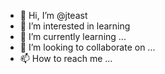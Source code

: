 - 👋 Hi, I’m @jteast
- 👀 I’m interested in learning
- 🌱 I’m currently learning ...
- 💞️ I’m looking to collaborate on ...
- 📫 How to reach me ...

<!---
jteast/jteast is a ✨ special ✨ repository because its `README.md` (this file) appears on your GitHub profile.
You can click the Preview link to take a look at your changes.
--->
